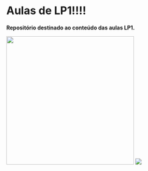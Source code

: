 # Aulas de LP1!!!!
<b>Repositório destinado ao conteúdo das aulas LP1.</b>
<br>


<img width= 335px src="https://blinkies.cafe/b/blinkiesCafe-ym.gif" />

<img src="https://media.tenor.com/L0bdKp9HkuoAAAAC/pikmin-nintendo.gif"/>



